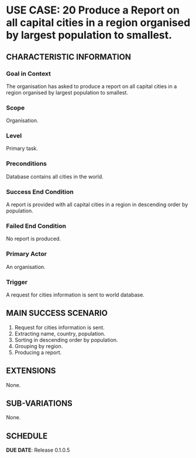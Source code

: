# USE CASE: 20 Produce a Report on all capital cities in a region organised by largest population to smallest.

## CHARACTERISTIC INFORMATION

### Goal in Context

The organisation has asked to produce a report on all capital cities in a region organised by largest population to smallest.

### Scope

Organisation.

### Level

Primary task.

### Preconditions

Database contains all cities in the world.

### Success End Condition

A report is provided with all capital cities in a region in descending order by population.

### Failed End Condition

No report is produced.

### Primary Actor

An organisation.

### Trigger

A request for cities information is sent to world database.

## MAIN SUCCESS SCENARIO

1. Request for cities information is sent.
2. Extracting name, country, population.
3. Sorting in descending order by population.
4. Grouping by region.
5. Producing a report.

## EXTENSIONS

None.

## SUB-VARIATIONS

None.

## SCHEDULE

**DUE DATE**: Release 0.1.0.5